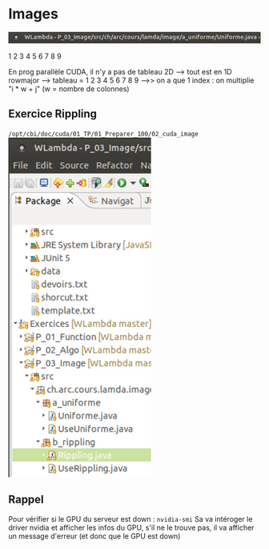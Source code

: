# Images

![](Screen/2023-01-10-10-26-55.png)

1	2	3
4	5	6
7	8	9


En prog parallèle CUDA, il n'y a pas de tableau 2D --> tout est en 1D rowmajor
--> tableau = 1 2 3 4 5 6 7 8 9
-->> on a que 1 index : on multiplie "i * w + j" (w = nombre de colonnes)


## Exercice Rippling
`/opt/cbi/doc/cuda/01_TP/01_Preparer_100/02_cuda_image`
![](Screen/2023-01-10-10-28-22.png)


## Rappel
Pour vérifier si le GPU du serveur est down : `nvidia-smi`
Sa va intéroger le driver nvidia et afficher les infos du GPU, s'il ne le trouve pas, il va afficher un message d'erreur (et donc que le GPU est down)